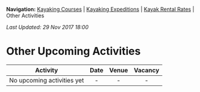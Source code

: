 **Navigation:** [Kayaking Courses](index) &#124; [Kayaking Expeditions](expedition) &#124; [Kayak Rental Rates](rental) &#124; Other Activities

_Last Updated: 29 Nov 2017 18:00_
# Other Upcoming Activities

Activity | Date | Venue | Vacancy
:---:|:---:|:---:|:---:
No upcoming activities yet|-|-|- 

